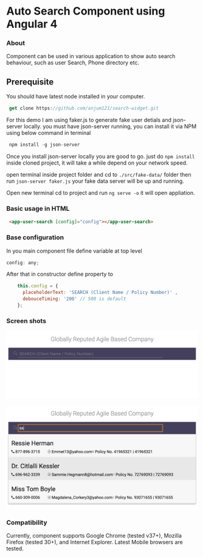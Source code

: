 # Auto Search Component using Angular 4 

### About

Component can be used in various application to show auto search behaviour, such as user Search, Phone directory etc. 

## Prerequisite 

You should have latest node installed in your computer.



``` javascript 
 get clone https://github.com/anjum121/search-widget.git
````



For this demo I am using faker.js to generate fake user detials and json-server locally.
you must have json-server running, you can install it via NPM using below command in terminal

``` javascript 
 npm install -g json-server
````
Once you install json-server locally you are good to go. just do ```npm install``` inside cloned project, it will take a while depend on your network speed.

open terminal inside project folder and cd to ```./src/fake-data/``` folder then run ```json-server faker.js``` your fake data server will be up and running.

Open new terminal cd to project and run ```ng serve -o``` it will open appliation. 



### Basic usage in HTML 

``` html 
 <app-user-search [config]="config"></app-user-search>
```

### Base configuration

In you main component file define variable at top level 

``` js 
config: any;

```

After that in constructor define property to 

``` js
    this.config = {
      placeholderText: 'SEARCH (Client Name / Policy Number)' ,
      debouceTiming: '200' // 500 is default
    };
```

### Screen shots

  
   ![alt text][one]
   
   [one]: one.png "One"
   
   
     
   ![alt text][two]
   
   [two]: two.png "Two"



 
### Compatibility
 
 Currently, component supports Google Chrome (tested v37+), Mozilla Firefox (tested 30+), and Internet Explorer. Latest Mobile browsers are tested.
 
 



